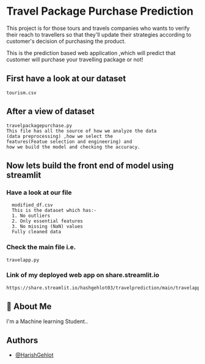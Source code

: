 
# Travel Package Purchase Prediction

This project is for those tours and travels companies who wants to verify their reach to travellers so that they'll update their strategies according to customer's decision of purchasing the product.


This is the prediction based web application ,which will predict that customer will purchase your travelling package or not!





## First have a look at our dataset
    tourism.csv

## After a view of dataset
    travelpackagepurchase.py
    This file has all the source of how we analyze the data 
    (data preprocessing) ,how we select the 
    features(Featue selection and engineering) and 
    how we build the model and checking the accuracy.


##  Now lets build the front end of model using streamlit
###   Have a look at our file 
      modified_df.csv
      This is the dataset which has:-
      1. No outliers
      2. Only essential features
      3. No missing (NaN) values
      Fully cleaned data


### Check the main file i.e.
    travelapp.py 
    
 
### Link of my deployed web app on share.streamlit.io
    https://share.streamlit.io/hashgehlot03/travelprediction/main/travelapp.py


    


  
## 🚀 About Me
I'm a Machine learning Student..

  
## Authors

- [@HarishGehlot](https://www.github.com/HashGehlot03)

  
 
 
